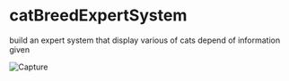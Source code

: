 # catBreedExpertSystem

build an expert system that display various of cats depend of information given

![Capture](https://user-images.githubusercontent.com/45738247/98035405-6628c980-1e53-11eb-8f62-1dd366cd7c8b.PNG)
